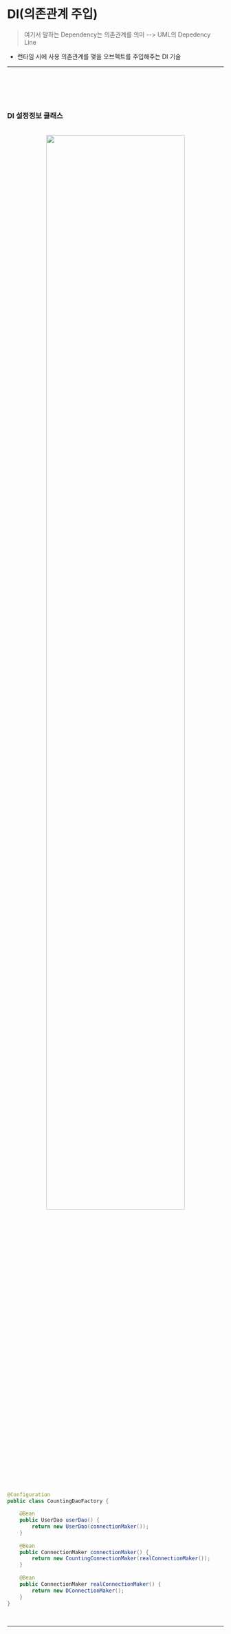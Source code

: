 # DI(의존관계 주입)
> 여기서 말하는 Dependency는 의존관계를 의미 --> UML의 Depedency Line
* 런타임 시에 사용 의존관계를 맺을 오브젝트를 주입해주는 DI 기술

<hr>
<br>

## 
#### 

<br>

### DI 설정정보 클래스

<br>

<div align="center">
    <img width="80%" src="https://user-images.githubusercontent.com/37537227/204537065-8f60233f-29dd-492c-b331-9b17db124a54.png">
</div>

<br>

```java
@Configuration
public class CountingDaoFactory {
    
    @Bean
    public UserDao userDao() {
        return new UserDao(connectionMaker());
    }
    
    @Bean
    public ConnectionMaker connectionMaker() {
        return new CountingConnectionMaker(realConnectionMaker());
    }
    
    @Bean
    public ConnectionMaker realConnectionMaker() {
        return new DConnectionMaker();
    }
}
```

<br>
<hr>
<br>
